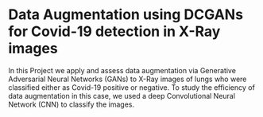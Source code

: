 # Data Augmentation using DCGANs for Covid-19 detection in X-Ray images
In this Project we apply and assess data augmentation via Generative Adversarial Neural Networks (GANs) to X-Ray images of lungs who were classified either as Covid-19 positive or negative. 
To study the efficiency of data augmentation in this case, we used a deep Convolutional Neural Network (CNN) to classify the  images. 
